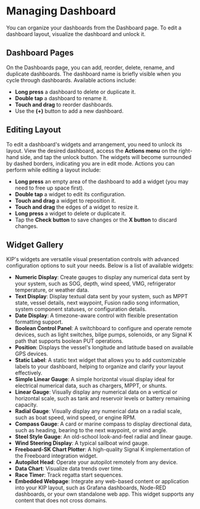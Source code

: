 # Managing Dashboard
You can organize your dashboards from the Dashboard page. To edit a dashboard layout, visualize the dashboard and unlock it.

## Dashboard Pages
On the Dashboards page, you can add, reorder, delete, rename, and duplicate dashboards. The dashboard name is briefly visible when you cycle through dashboards. Available actions include:
- **Long press** a dashboard to delete or duplicate it.
- **Double tap** a dashboard to rename it.
- **Touch and drag** to reorder dashboards.
- Use the **(+)** button to add a new dashboard.

## Editing Layout
To edit a dashboard's widgets and arrangement, you need to unlock its layout. View the desired dashboard, access the **Actions menu** on the right-hand side, and tap the unlock button. The widgets will become surrounded by dashed borders, indicating you are in edit mode. Actions you can perform while editing a layout include:
- **Long press** an empty area of the dashboard to add a widget (you may need to free up space first).
- **Double tap** a widget to edit its configuration.
- **Touch and drag** a widget to reposition it.
- **Touch and drag** the edges of a widget to resize it.
- **Long press** a widget to delete or duplicate it.
- Tap the **Check button** to save changes or the **X button** to discard changes.

## Widget Gallery
KIP's widgets are versatile visual presentation controls with advanced configuration options to suit your needs. Below is a list of available widgets:

- **Numeric Display**: Create gauges to display any numerical data sent by your system, such as SOG, depth, wind speed, VMG, refrigerator temperature, or weather data.
- **Text Display**: Display textual data sent by your system, such as MPPT state, vessel details, next waypoint, Fusion radio song information, system component statuses, or configuration details.
- **Date Display**: A timezone-aware control with flexible presentation formatting support.
- **Boolean Control Panel**: A switchboard to configure and operate remote devices, such as light switches, bilge pumps, solenoids, or any Signal K path that supports boolean PUT operations.
- **Position**: Displays the vessel's longitude and latitude based on available GPS devices.
- **Static Label**: A static text widget that allows you to add customizable labels to your dashboard, helping to organize and clarify your layout effectively.
- **Simple Linear Gauge**: A simple horizontal visual display ideal for electrical numerical data, such as chargers, MPPT, or shunts.
- **Linear Gauge**: Visually display any numerical data on a vertical or horizontal scale, such as tank and reservoir levels or battery remaining capacity.
- **Radial Gauge**: Visually display any numerical data on a radial scale, such as boat speed, wind speed, or engine RPM.
- **Compass Gauge**: A card or marine compass to display directional data, such as heading, bearing to the next waypoint, or wind angle.
- **Steel Style Gauge**: An old-school look-and-feel radial and linear gauge.
- **Wind Steering Display**: A typical sailboat wind gauge.
- **Freeboard-SK Chart Plotter**: A high-quality Signal K implementation of the Freeboard integration widget.
- **Autopilot Head**: Operate your autopilot remotely from any device.
- **Data Chart**: Visualize data trends over time.
- **Race Timer**: Track regatta start sequences.
- **Embedded Webpage**: Integrate any web-based content or application into your KIP layout, such as Grafana dashboards, Node-RED dashboards, or your own standalone web app. This widget supports any content that does not cross domains.
